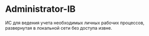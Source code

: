 # Administrator-IB
 ИС для ведения учета необходимых личных рабочих процессов, развернутая в локальной сети без доступа извне.

